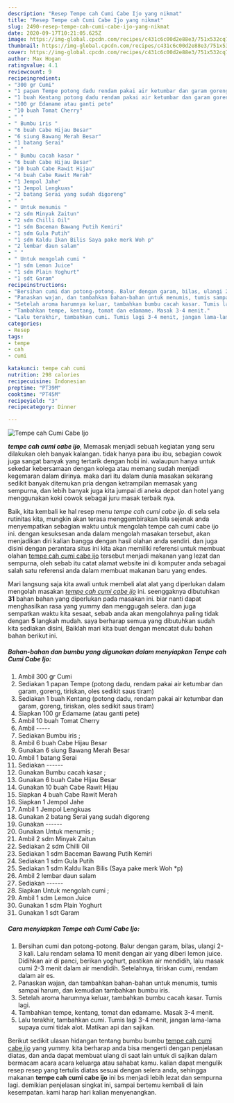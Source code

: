 ```yaml
---
description: "Resep Tempe cah Cumi Cabe Ijo yang nikmat"
title: "Resep Tempe cah Cumi Cabe Ijo yang nikmat"
slug: 2490-resep-tempe-cah-cumi-cabe-ijo-yang-nikmat
date: 2020-09-17T10:21:05.625Z
image: https://img-global.cpcdn.com/recipes/c431c6c00d2e88e3/751x532cq70/tempe-cah-cumi-cabe-ijo-foto-resep-utama.jpg
thumbnail: https://img-global.cpcdn.com/recipes/c431c6c00d2e88e3/751x532cq70/tempe-cah-cumi-cabe-ijo-foto-resep-utama.jpg
cover: https://img-global.cpcdn.com/recipes/c431c6c00d2e88e3/751x532cq70/tempe-cah-cumi-cabe-ijo-foto-resep-utama.jpg
author: Max Hogan
ratingvalue: 4.1
reviewcount: 9
recipeingredient:
- "300 gr Cumi"
- "1 papan Tempe potong dadu rendam pakai air ketumbar dan garam goreng tiriskan oles sedikit saus tiram"
- "1 buah Kentang potong dadu rendam pakai air ketumbar dan garam goreng tiriskan oles sedikit saus tiram"
- "100 gr Edamame atau ganti pete"
- "10 buah Tomat Cherry"
- " "
- " Bumbu iris "
- "6 buah Cabe Hijau Besar"
- "6 siung Bawang Merah Besar"
- "1 batang Serai"
- " "
- " Bumbu cacah kasar "
- "6 buah Cabe Hijau Besar"
- "10 buah Cabe Rawit Hijau"
- "4 buah Cabe Rawit Merah"
- "1 Jempol Jahe"
- "1 Jempol Lengkuas"
- "2 batang Serai yang sudah digoreng"
- " "
- " Untuk menumis "
- "2 sdm Minyak Zaitun"
- "2 sdm Chilli Oil"
- "1 sdm Baceman Bawang Putih Kemiri"
- "1 sdm Gula Putih"
- "1 sdm Kaldu Ikan Bilis Saya pake merk Woh p"
- "2 lembar daun salam"
- " "
- " Untuk mengolah cumi "
- "1 sdm Lemon Juice"
- "1 sdm Plain Yoghurt"
- "1 sdt Garam"
recipeinstructions:
- "Bersihan cumi dan potong-potong. Balur dengan garam, bilas, ulangi 2-3 kali. Lalu rendam selama 10 menit dengan air yang diberi lemon juice. Didihkan air di panci, berikan yoghurt, pastikan air mendidih, lalu masak cumi 2-3 menit dalam air mendidih. Setelahnya, tiriskan cumi, rendam dalam air es."
- "Panaskan wajan, dan tambahkan bahan-bahan untuk menumis, tumis sampai harum, dan kemudian tambahkan bumbu iris."
- "Setelah aroma harumnya keluar, tambahkan bumbu cacah kasar. Tumis lagi."
- "Tambahkan tempe, kentang, tomat dan edamame. Masak 3-4 menit."
- "Lalu terakhir, tambahkan cumi. Tumis lagi 3-4 menit, jangan lama-lama supaya cumi tidak alot. Matikan api dan sajikan."
categories:
- Resep
tags:
- tempe
- cah
- cumi

katakunci: tempe cah cumi 
nutrition: 298 calories
recipecuisine: Indonesian
preptime: "PT39M"
cooktime: "PT45M"
recipeyield: "3"
recipecategory: Dinner

---
```



![Tempe cah Cumi Cabe Ijo](https://img-global.cpcdn.com/recipes/c431c6c00d2e88e3/751x532cq70/tempe-cah-cumi-cabe-ijo-foto-resep-utama.jpg)

<b><i>tempe cah cumi cabe ijo</i></b>, Memasak menjadi sebuah kegiatan yang seru dilakukan oleh banyak kalangan. tidak hanya para ibu ibu, sebagian cowok juga sangat banyak yang tertarik dengan hobi ini. walaupun hanya untuk sekedar kebersamaan dengan kolega atau memang sudah menjadi kegemaran dalam dirinya. maka dari itu dalam dunia masakan sekarang sedikit banyak ditemukan pria dengan ketrampilan memasak yang sempurna, dan lebih banyak juga kita jumpai di aneka depot dan hotel yang menggunakan koki cowok sebagai juru masak terbaik nya.

Baik, kita kembali ke hal resep menu <i>tempe cah cumi cabe ijo</i>. di sela sela rutinitas kita, mungkin akan terasa menggembirakan bila sejenak anda menyempatkan sebagian waktu untuk mengolah tempe cah cumi cabe ijo ini. dengan kesuksesan anda dalam mengolah masakan tersebut, akan menjadikan diri kalian bangga dengan hasil olahan anda sendiri. dan juga disini dengan perantara situs ini kita akan memiliki referensi untuk membuat olahan <u>tempe cah cumi cabe ijo</u> tersebut menjadi makanan yang lezat dan sempurna, oleh sebab itu catat alamat website ini di komputer anda sebagai salah satu referensi anda dalam membuat makanan baru yang endes.




Mari langsung saja kita awali untuk membeli alat alat yang diperlukan dalam mengolah masakan <u><i>tempe cah cumi cabe ijo</i></u> ini. seenggaknya dibutuhkan <b>31</b> bahan bahan yang diperlukan pada masakan ini. biar nanti dapat menghasilkan rasa yang yummy dan menggugah selera. dan juga sempatkan waktu kita sesaat, sebab anda akan mengolahnya paling tidak dengan <b>5</b> langkah mudah. saya berharap semua yang dibutuhkan sudah kita sediakan disini, Baiklah mari kita buat dengan mencatat dulu bahan bahan berikut ini.

<!--inarticleads1-->

##### Bahan-bahan dan bumbu yang digunakan dalam menyiapkan Tempe cah Cumi Cabe Ijo:

1. Ambil 300 gr Cumi
1. Sediakan 1 papan Tempe (potong dadu, rendam pakai air ketumbar dan garam, goreng, tiriskan, oles sedikit saus tiram)
1. Sediakan 1 buah Kentang (potong dadu, rendam pakai air ketumbar dan garam, goreng, tiriskan, oles sedikit saus tiram)
1. Siapkan 100 gr Edamame (atau ganti pete)
1. Ambil 10 buah Tomat Cherry
1. Ambil  -----
1. Sediakan  Bumbu iris ;
1. Ambil 6 buah Cabe Hijau Besar
1. Gunakan 6 siung Bawang Merah Besar
1. Ambil 1 batang Serai
1. Sediakan  ------
1. Gunakan  Bumbu cacah kasar ;
1. Gunakan 6 buah Cabe Hijau Besar
1. Gunakan 10 buah Cabe Rawit Hijau
1. Siapkan 4 buah Cabe Rawit Merah
1. Siapkan 1 Jempol Jahe
1. Ambil 1 Jempol Lengkuas
1. Gunakan 2 batang Serai yang sudah digoreng
1. Gunakan  ------
1. Gunakan  Untuk menumis ;
1. Ambil 2 sdm Minyak Zaitun
1. Sediakan 2 sdm Chilli Oil
1. Sediakan 1 sdm Baceman Bawang Putih Kemiri
1. Sediakan 1 sdm Gula Putih
1. Sediakan 1 sdm Kaldu Ikan Bilis (Saya pake merk Woh *p)
1. Ambil 2 lembar daun salam
1. Sediakan  ------
1. Siapkan  Untuk mengolah cumi ;
1. Ambil 1 sdm Lemon Juice
1. Gunakan 1 sdm Plain Yoghurt
1. Gunakan 1 sdt Garam




<!--inarticleads2-->

##### Cara menyiapkan Tempe cah Cumi Cabe Ijo:

1. Bersihan cumi dan potong-potong. Balur dengan garam, bilas, ulangi 2-3 kali. Lalu rendam selama 10 menit dengan air yang diberi lemon juice. Didihkan air di panci, berikan yoghurt, pastikan air mendidih, lalu masak cumi 2-3 menit dalam air mendidih. Setelahnya, tiriskan cumi, rendam dalam air es.
1. Panaskan wajan, dan tambahkan bahan-bahan untuk menumis, tumis sampai harum, dan kemudian tambahkan bumbu iris.
1. Setelah aroma harumnya keluar, tambahkan bumbu cacah kasar. Tumis lagi.
1. Tambahkan tempe, kentang, tomat dan edamame. Masak 3-4 menit.
1. Lalu terakhir, tambahkan cumi. Tumis lagi 3-4 menit, jangan lama-lama supaya cumi tidak alot. Matikan api dan sajikan.




Berikut sedikit ulasan hidangan tentang bumbu bumbu <u>tempe cah cumi cabe ijo</u> yang yummy. kita berharap anda bisa mengerti dengan penjelasan diatas, dan anda dapat membuat ulang di saat lain untuk di sajikan dalam bermacam acara acara keluarga atau sahabat kamu. kalian dapat mengulik resep resep yang tertulis diatas sesuai dengan selera anda, sehingga makanan <b>tempe cah cumi cabe ijo</b> ini bs menjadi lebih lezat dan sempurna lagi. demikian penjelasan singkat ini, sampai bertemu kembali di lain kesempatan. kami harap hari kalian menyenangkan.
